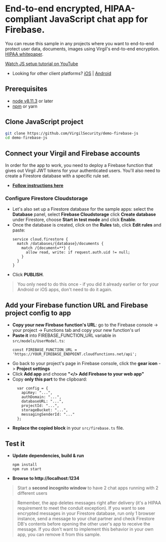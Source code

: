 # End-to-end encrypted, HIPAA-compliant JavaScript chat app for Firebase.
You can reuse this sample in any projects where you want to end-to-end protect user data, documents, images using Virgil's end-to-end encryption. [HIPAA whitepaper](https://virgilsecurity.com/wp-content/uploads/2018/07/Firebase-HIPAA-Chat-Whitepaper-Virgil-Security.pdf).

[Watch JS setup tutorial on YouTube](https://youtu.be/Xddrwqhg4LY)

* Looking for other client platforms? [iOS](https://github.com/VirgilSecurity/demo-firebase-ios) | [Android](https://github.com/VirgilSecurity/demo-firebase-android)

## Prerequisites

* [node v8.11.3](https://nodejs.org/en/download) or later
* [npm](https://www.npmjs.com/get-npm) or yarn

## Clone JavaScript project
```bash
git clone https://github.com/VirgilSecurity/demo-firebase-js
cd demo-firebase-js
```

## Connect your Virgil and Firebase accounts
In order for the app to work, you need to deploy a Firebase function that gives out Virgil JWT tokens for your authenticated users. You'll also need to create a Firestore database with a specific rule set.

* **[Follow instructions here](https://github.com/VirgilSecurity/e3kit-firebase-func)**

### Configure Firestore Cloudstorage

* Let's also set up a Firestore database for the sample apps: select the **Database** panel, select **Firebase Cloudstorage** click **Create database** under Firestore, choose **Start in test mode** and click **Enable**.
* Once the database is created, click on the **Rules** tab, click **Edit rules** and paste:
  ```
  service cloud.firestore {
    match /databases/{database}/documents {
      match /{document=**} {
        allow read, write: if request.auth.uid != null;
      }
    }
  }
  ```
* Click **PUBLISH**.

> You only need to do this once - if you did it already earlier or for your Android or iOS apps, don't need to do it again. 

## Add your Firebase function URL and Firebase project config to app

* **Copy your new Firebase function's URL**: go to the Firebase console -> your project -> Functions tab and copy your new function's url
* **Paste it** into FIREBASE_FUNCTION_URL variable in `src/models/UserModel.ts`:
  ```
  const FIREBASE_FUNCTION_URL = 'https://YOUR_FIREBASE_ENDPOINT.cloudfunctions.net/api';
  ```
* Go back to your project's page in Firebase console, click the **gear icon** -> **Project settings**
* Click **Add app** and choose **"</> Add Firebase to your web app"**
* Copy **only this part** to the clipboard:
  ```
    var config = {
      apiKey: "...",
      authDomain: "...",
      databaseURL: "...",
      projectId: "...",
      storageBucket: "...",
      messagingSenderId: "..."
    };
  ```
* **Replace the copied block** in your `src/firebase.ts` file.

## Test it

* **Update dependencies, build & run**
  ```
  npm install
  npm run start
  ```

* **Browse to http://localhost:1234**

> Start a **second incognito window** to have 2 chat apps running with 2 different users

> Remember, the app deletes messages right after delivery (it's a HIPAA requirement to meet the conduit exception). If you want to see encrypted messages in your Firestore database, run only 1 browser instance, send a message to your chat partner and check Firestore DB's contents before opening the other user's app to receive the message. If you don't want to implement this behavior in your own app, you can remove it from this sample.
